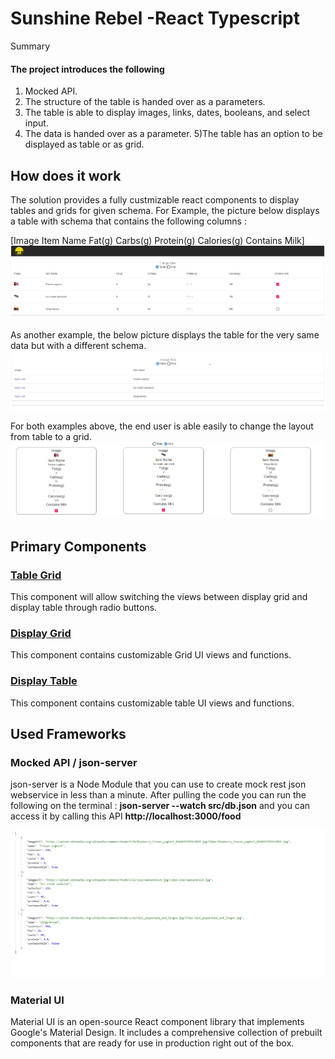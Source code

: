 # Sunshine Rebel -React Typescript

Summary

#### The project introduces the following
1) Mocked API.
2) The structure of the table is handed over as a parameters.
3) The table is able to display images, links, dates, booleans, and select input.
4) The data is handed over as a parameter.
5)The table has an option to be displayed as table or as grid.

## How does it work 



The solution provides a fully custmizable react components to display tables and grids for given schema.
For Example, the picture below displays a table with schema that contains the following columns :

[Image	Item Name	Fat(g)	Carbs(g)	Protein(g)	Calories(g)	Contains Milk]
![image](https://github.com/rotanmihyar/sunShine/blob/master/ScreenShots/table.png)

As another example, the below picture displays the table for the very same data but with a different schema. 
![image](https://github.com/rotanmihyar/sunShine/blob/master/ScreenShots/table2.png)

For both examples above, the end user is able easily to change the layout from table to a grid.
![image](https://github.com/rotanmihyar/sunShine/blob/master/ScreenShots/grid.png)

## Primary Components
### [Table Grid](https://github.com/rotanmihyar/sunShine/blob/master/src/TableGridSwitch.tsx)
This component will allow switching the views between display grid and display table through radio buttons.

### [Display Grid](https://github.com/rotanmihyar/sunShine/blob/master/src/DisplayGrid.tsx)
This component contains customizable Grid UI views and functions.

### [Display Table](https://github.com/rotanmihyar/sunShine/blob/master/src/DisplayTable.tsx)
This component contains customizable table UI views and functions.

## Used Frameworks
### Mocked API / json-server
json-server is a Node Module that you can use to create mock rest json webservice in less than a minute.
After pulling the code you can run the following on the terminal : **json-server --watch src/db.json**
and you can access it by calling this API
**http://localhost:3000/food**


![image](https://github.com/rotanmihyar/sunShine/blob/master/ScreenShots/API.png)

### Material UI
Material UI is an open-source React component library that implements Google's Material Design. It includes a comprehensive collection of prebuilt components that are ready for use in production right out of the box.

